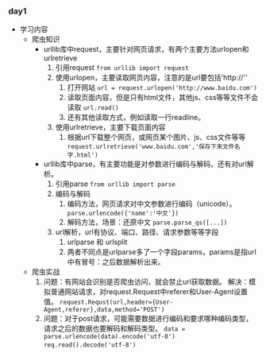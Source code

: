 ### day1

- 学习内容
	- 爬虫知识
		- urllib库中request，主要针对网页请求，有两个主要方法urlopen和urlretrieve
			1. 引用request
				`from urllib import request`
			2. 使用urlopen，主要读取网页内容，注意的是url要包括'http://''
				1. 打开网站
					`url = request.urlopen('http://www.baidu.com')`
				2. 读取页面内容，但是只有html文件，其他js、css等等文件不会读取
					`url.read()`
				3. 还有其他读取方式，例如读取一行readline。
			3. 使用urlretrieve，主要下载页面内容
				1. 根据url下载整个网页，或网页某个图片、js、css文件等等
					`request.urlretrieve('www.baidu.com','保存下来文件名字.html')`
		- urllib库中parse，有主要功能是对参数进行编码与解码，还有对url解析。
			1. 引用parse
				`from urllib import parse`
			2. 编码与解码
				1. 编码方法，网页请求对中文参数进行编码（unicode）。
					`parse.urlencode({'name':'中文'})`
				2. 解码方法，场景：还原中文
					`parse.parse_qs([...])`
			3. url解析，url有协议、端口、路径、请求参数等等字段
				1. urlparse 和 urlsplit 
				2. 两者不同点是urlparse多了一个字段params，params是指url中有冒号：之后数据解析出来。
	- 爬虫实战	
		1. 问题：有网站会识别是否爬虫访问，就会禁止url获取数据。
			解决：模拟普通网站请求，对request.Request中referer和User-Agent设置值。
			`request.Requst(url,header={User-Agent,referer},data,method='POST')`
		2. 问题：对于post请求，可能需要数据进行编码和要求哪种编码类型，请求之后的数据也要解码和解码类型。
			`data = parse.urlencode(data).encode('utf-8')`
			`req.read().decode('utf-8')`